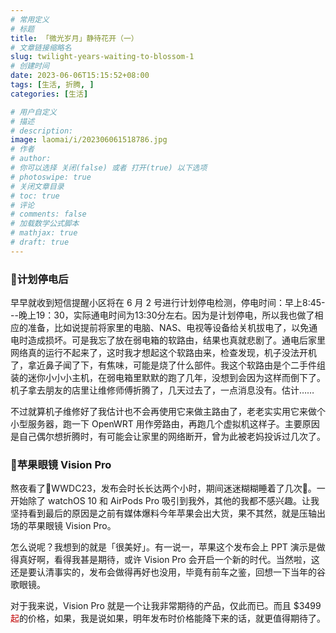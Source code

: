 ```yaml
---
# 常用定义
# 标题
title: 「微光岁月」静待花开（一）
# 文章链接缩略名
slug: twilight-years-waiting-to-blossom-1
# 创建时间
date: 2023-06-06T15:15:52+08:00
tags: [生活, 折腾, ]
categories: [生活]

# 用户自定义
# 描述
# description: 
image: laomai/i/202306061518786.jpg
# 作者
# author: 
# 你可以选择 关闭(false) 或者 打开(true) 以下选项
# photoswipe: true
# 关闭文章目录
# toc: true
# 评论
# comments: false
# 加载数学公式脚本
# mathjax: true
# draft: true
---
```


### 🔋计划停电后

早早就收到短信提醒小区将在 6 月 2 号进行计划停电检测，停电时间：早上8:45---晚上19：30，实际通电时间为13:30分左右。因为是计划停电，所以我也做了相应的准备，比如说提前将家里的电脑、NAS、电视等设备给关机拔电了，以免通电时造成损坏。可是我忘了放在弱电箱的软路由，结果也真就悲剧了。通电后家里网络真的运行不起来了，这时我才想起这个软路由来，检查发现，机子没法开机了，拿近鼻子闻了下，有焦味，可能是烧了什么部件。我这个软路由是个二手件组装的迷你小小小主机，在弱电箱里默默的跑了几年，没想到会因为这样而倒下了。机子拿去朋友的店里让维修师傅折腾了，几天过去了，一点消息没有。估计……

不过就算机子维修好了我估计也不会再使用它来做主路由了，老老实实用它来做个小型服务器，跑一下 OpenWRT 用作旁路由，再跑几个虚拟机这样子。主要原因是自己偶尔想折腾时，有可能会让家里的网络断开，曾为此被老妈投诉过几次了。

### 苹果眼镜 Vision Pro

熬夜看了WWDC23，发布会时长长达两个小时，期间迷迷糊糊睡着了几次🤭。一开始除了 watchOS 10 和 AirPods Pro 吸引到我外，其他的我都不感兴趣。让我坚持看到最后的原因是之前有媒体爆料今年苹果会出大货，果不其然，就是压轴出场的苹果眼镜 Vision Pro。

怎么说呢？我想到的就是「很美好」。有一说一，苹果这个发布会上 PPT 演示是做得真好啊，看得我甚是期待，或许 Vision Pro 会开启一个新的时代。当然啦，这还是要认清事实的，发布会做得再好也没用，毕竟有前车之鉴，回想一下当年的谷歌眼镜。

对于我来说，Vision Pro 就是一个让我非常期待的产品，仅此而已。而且 $3499 <font color="#c00000">起</font>的价格，如果，我是说如果，明年发布时价格能降下来的话，就更值得期待了。